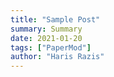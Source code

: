 ```yaml
---
title: "Sample Post"
summary: Summary
date: 2021-01-20
tags: ["PaperMod"]
author: "Haris Razis"
---
```


